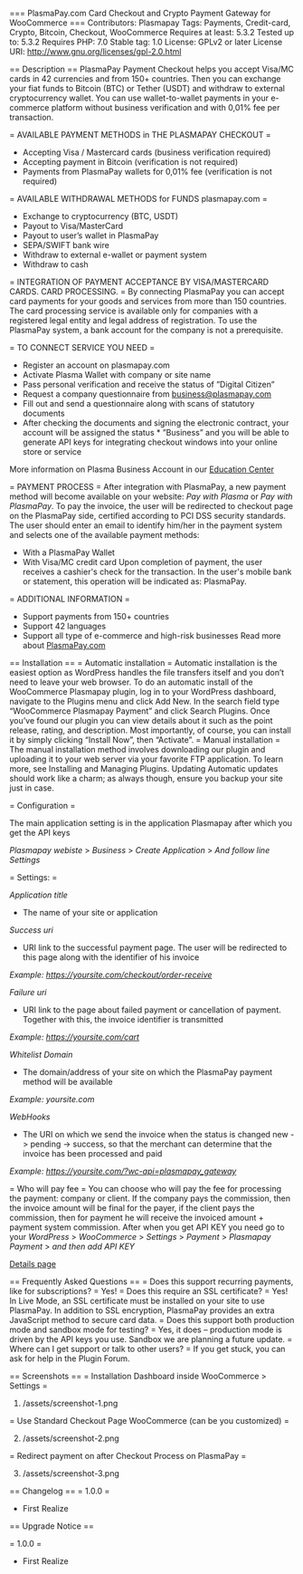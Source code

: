 === PlasmaPay.com Card Checkout and Crypto Payment Gateway for WooCommerce ===
Contributors: Plasmapay
Tags: Payments, Credit-card, Crypto, Bitcoin, Checkout, WooCommerce
Requires at least: 5.3.2
Tested up to: 5.3.2
Requires PHP: 7.0
Stable tag: 1.0
License: GPLv2 or later
License URI: http://www.gnu.org/licenses/gpl-2.0.html



== Description ==
PlasmaPay Payment Checkout helps you accept Visa/MC cards in 42 currencies and from 150+ countries. Then you can exchange your fiat funds to Bitcoin (BTC) or Tether (USDT) and withdraw to external cryptocurrency wallet.
You can use wallet-to-wallet payments in your e-commerce platform without business verification and with 0,01% fee per transaction.

= AVAILABLE PAYMENT METHODS in THE PLASMAPAY CHECKOUT =
* Accepting Visa / Mastercard cards (business verification required)
* Accepting payment in Bitcoin (verification is not required)
* Payments from PlasmaPay wallets for 0,01% fee (verification is not required)

= AVAILABLE WITHDRAWAL METHODS for FUNDS plasmapay.com =
* Exchange to cryptocurrency (BTC, USDT)
* Payout to Visa/MasterCard
* Payout to user’s wallet in PlasmaPay
* SEPA/SWIFT bank wire
* Withdraw to external e-wallet or payment system
* Withdraw to cash

= INTEGRATION OF PAYMENT ACCEPTANCE BY VISA/MASTERCARD CARDS. CARD PROCESSING. =
By connecting PlasmaPay you can accept card payments for your goods and services from more than 150 countries. The card processing service is available only for companies with a registered legal entity and legal address of registration. To use the PlasmaPay system, a bank account for the company is not a prerequisite.

= TO CONNECT SERVICE YOU NEED =
* Register an account on plasmapay.com
* Activate Plasma Wallet with company or site name
* Pass personal verification and receive the status of ”Digital Citizen”
* Request a company questionnaire from business@plasmapay.com
* Fill out and send a questionnaire along with scans of statutory documents
* After checking the documents and signing the electronic contract, your account will be assigned the status * ”Business” and you will be able to generate API keys for integrating checkout windows into your online store or service


 More information on Plasma Business Account in our [Education Center](https://about.plasmapay.com/en/articles/3505108-open-business-account-in-payment-system-plasmapay)

= PAYMENT PROCESS =
After integration with PlasmaPay, a new payment method will become available on your website: *Pay with Plasma* or *Pay with PlasmaPay*.
To pay the invoice, the user will be redirected to checkout page on the PlasmaPay side, certified according to PCI DSS security standards.
The user should enter an email to identify him/her in the payment system and selects one of the available payment methods:
* With a PlasmaPay Wallet
* With Visa/MC credit card
Upon completion of payment, the user receives a cashier\'s check for the transaction. In the user\'s mobile bank or statement, this operation will be indicated as: PlasmaPay.

= ADDITIONAL INFORMATION =

* Support payments from 150+ countries
* Support 42 languages
* Support all type of e-commerce and high-risk businesses
Read more about [PlasmaPay.com](https://plasmapay.com/)

== Installation ==
= Automatic installation =
Automatic installation is the easiest option as WordPress handles the file transfers itself and you don’t need to leave your web browser. To do an automatic install of the WooCommerce Plasmapay  plugin, log in to your WordPress dashboard, navigate to the Plugins menu and click Add New.
In the search field type “WooCommerce Plasmapay Payment” and click Search Plugins. Once you’ve found our plugin you can view details about it such as the point release, rating, and description. Most importantly, of course, you can install it by simply clicking “Install Now”, then “Activate”.
= Manual installation =
The manual installation method involves downloading our plugin and uploading it to your web server via your favorite FTP application. To learn more, see Installing and Managing Plugins.
Updating
Automatic updates should work like a charm; as always though, ensure you backup your site just in case.

= Configuration =

The main application setting is in the application Plasmapay after which you get the API  keys

*Plasmapay webiste*   >  *Business*  > *Create Application*  >   *And follow line Settings*

= Settings: =

*Application title*
* The name of your site or application

*Success uri*
* URI link to the successful payment page. The user will be redirected to this page along with the identifier of his invoice

 *Example: https://yoursite.com/checkout/order-receive*


*Failure uri*
* URI link to the page about failed payment or cancellation of payment. Together with this, the invoice identifier is transmitted

*Example: https://yoursite.com/cart*

*Whitelist Domain*
* The domain/address of your site on which the PlasmaPay payment method will be available

*Example: yoursite.com*

*WebHooks*
* The URI on which we send the invoice when the status is changed new -> pending -> success, so that the merchant can determine that the invoice has been processed and paid

*Example: https://yoursite.com/?wc-api=plasmapay_gateway*


= Who will pay fee =
You can choose who will pay the fee for processing the payment: company or client. If the company pays the commission, then the invoice amount will be final for the payer, if the client pays the commission, then for payment he will receive the invoiced amount + payment system commission.
  After when you get API KEY  you need go to your *WordPress* >   *WooCommerce* > *Settings* > *Payment* > *Plasmapay Payment* > *and then add API KEY*

[Details page](https://about.plasmapay.com/en/articles/3505108-open-business-account-in-payment-system-plasmapay)

== Frequently Asked Questions ==
= Does this support recurring payments, like for subscriptions? =
Yes!
= Does this require an SSL certificate? =
Yes! In Live Mode, an SSL certificate must be installed on your site to use PlasmaPay. In addition to SSL encryption, PlasmaPay provides an extra JavaScript method to secure card data.
= Does this support both production mode and sandbox mode for testing? =
 Yes, it does – production mode is driven by the API keys you use. Sandbox  we are planning a future update.
= Where can I get support or talk to other users? =
If you get stuck, you can ask for help in the Plugin Forum.


== Screenshots ==
= Installation Dashboard inside WooCommerce > Settings =

1. /assets/screenshot-1.png

= Use Standard Checkout Page  WooCommerce (can be you customized) =

2. /assets/screenshot-2.png

= Redirect payment on after Checkout Process on PlasmaPay =


3. /assets/screenshot-3.png

== Changelog ==
= 1.0.0 =
* First Realize

== Upgrade Notice ==

= 1.0.0 =
* First Realize
